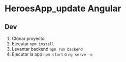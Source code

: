 # HeroesApp_update Angular

## Dev

1. Clonar proyecto
2. Ejecutar ```npm install```
3. Levantar backend ```npm run backend```
4. Ejecutar la app ```npm start``` o ```ng serve -o```

